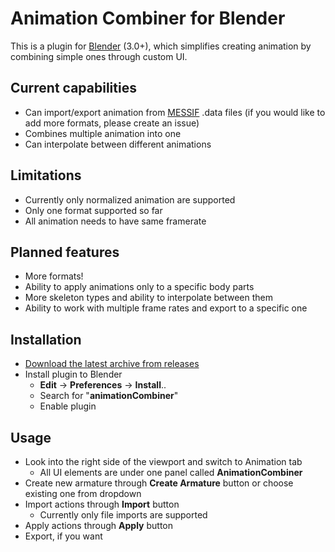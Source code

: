 # Animation Combiner for Blender
This is a plugin for [Blender](https://www.blender.org/) (3.0+), which simplifies creating animation by combining simple ones through custom UI.

## Current capabilities
* Can import/export animation from [MESSIF](https://gitlab.fi.muni.cz/disa/public/messif) .data files (if you would like to add more formats, please create an issue)
* Combines multiple animation into one
* Can interpolate between different animations

## Limitations
* Currently only normalized animation are supported
* Only one format supported so far
* All animation needs to have same framerate

## Planned features
* More formats!
* Ability to apply animations only to a specific body parts
* More skeleton types and ability to interpolate between them
* Ability to work with multiple frame rates and export to a specific one

## Installation
* [Download the latest archive from releases](https://github.com/pehala/animationCombiner/releases/latest)
* Install plugin to Blender
  * **Edit** -> **Preferences** -> **Install**..
  * Search for "**animationCombiner**"
  * Enable plugin


## Usage
* Look into the right side of the viewport and switch to Animation tab
  * All UI elements are under one panel called **AnimationCombiner**
* Create new armature through **Create Armature** button or choose existing one from dropdown
* Import actions through **Import** button
  * Currently only file imports are supported
* Apply actions through **Apply** button
* Export, if you want